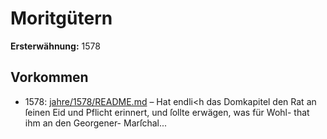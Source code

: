 # Moritgütern

**Ersterwähnung:** 1578

## Vorkommen
- 1578: [jahre/1578/README.md](../jahre/1578/README.md) – Hat endli<h das Domkapitel den Rat an ſeinen Eid
und Pflicht erinnert, und ſollte erwägen, was für Wohl-
that ihm an den Georgener- Marſchal...
